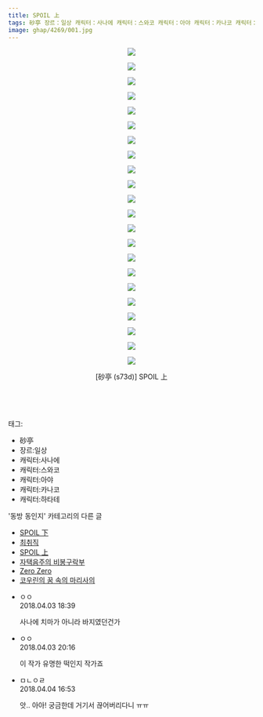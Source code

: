 ```yaml
---
title: SPOIL 上
tags: 砂亭 장르：일상 캐릭터：사나에 캐릭터：스와코 캐릭터：아야 캐릭터：카나코 캐릭터：하타테 s73d 동방_동인지
image: ghap/4269/001.jpg
---
```

<div class="article">
<p style="text-align: center; clear: none; float: none;"><img src="{{ site.nasurl }}/ghap/4269/001.jpg"/></p>
<p style="text-align: center; clear: none; float: none;"><img src="{{ site.nasurl }}/ghap/4269/002.jpg"/></p>
<p style="text-align: center; clear: none; float: none;"><img src="{{ site.nasurl }}/ghap/4269/003.jpg"/></p>
<p style="text-align: center; clear: none; float: none;"><img src="{{ site.nasurl }}/ghap/4269/004.jpg"/></p>
<p style="text-align: center; clear: none; float: none;"><img src="{{ site.nasurl }}/ghap/4269/005.jpg"/></p>
<p style="text-align: center; clear: none; float: none;"><img src="{{ site.nasurl }}/ghap/4269/006.jpg"/></p>
<p style="text-align: center; clear: none; float: none;"><img src="{{ site.nasurl }}/ghap/4269/007.jpg"/></p>
<p style="text-align: center; clear: none; float: none;"><img src="{{ site.nasurl }}/ghap/4269/008.jpg"/></p>
<p style="text-align: center; clear: none; float: none;"><img src="{{ site.nasurl }}/ghap/4269/009.jpg"/></p>
<p style="text-align: center; clear: none; float: none;"><img src="{{ site.nasurl }}/ghap/4269/010.jpg"/></p>
<p style="text-align: center; clear: none; float: none;"><img src="{{ site.nasurl }}/ghap/4269/011.jpg"/></p>
<p style="text-align: center; clear: none; float: none;"><img src="{{ site.nasurl }}/ghap/4269/012.jpg"/></p>
<p style="text-align: center; clear: none; float: none;"><img src="{{ site.nasurl }}/ghap/4269/013.jpg"/></p>
<p style="text-align: center; clear: none; float: none;"><img src="{{ site.nasurl }}/ghap/4269/014.jpg"/></p>
<p style="text-align: center; clear: none; float: none;"><img src="{{ site.nasurl }}/ghap/4269/015.jpg"/></p>
<p style="text-align: center; clear: none; float: none;"><img src="{{ site.nasurl }}/ghap/4269/016.jpg"/></p>
<p style="text-align: center; clear: none; float: none;"><img src="{{ site.nasurl }}/ghap/4269/017.jpg"/></p>
<p style="text-align: center; clear: none; float: none;"><img src="{{ site.nasurl }}/ghap/4269/018.jpg"/></p>
<p style="text-align: center; clear: none; float: none;"><img src="{{ site.nasurl }}/ghap/4269/019.jpg"/></p>
<p style="text-align: center; clear: none; float: none;"><img src="{{ site.nasurl }}/ghap/4269/020.jpg"/></p>
<p style="text-align: center; clear: none; float: none;"><img src="{{ site.nasurl }}/ghap/4269/021.jpg"/></p>
<p style="text-align: center; clear: none; float: none;"><img src="{{ site.nasurl }}/ghap/4269/022.jpg"/></p>
<p style="text-align: center; clear: none; float: none;">[砂亭 (s73d)] SPOIL 上</p>
<p style="text-align: center; clear: none; float: none;"><br/></p>
<p><br/></p>
</div><div class="tagTrail">
<p>태그: </p>
<ul>
<li>砂亭</li>
<li>장르:일상</li>
<li>캐릭터:사나에</li>
<li>캐릭터:스와코</li>
<li>캐릭터:아야</li>
<li>캐릭터:카나코</li>
<li>캐릭터:하타테</li>
</ul>
</div><div class="another">
<p>'동방 동인지' 카테고리의 다른 글</p>
<ul>
<li><a href="/2018-04-06-ghap_4275">SPOIL 下</a></li>
<li><a href="/2018-04-06-ghap_4272">최취직</a></li>
<li><a href="/2018-04-03-ghap_4269">SPOIL 上</a></li>
<li><a href="/2018-04-03-ghap_4268">자택음주의 비봉구락부</a></li>
<li><a href="/2018-04-02-ghap_4265">Zero Zero</a></li>
<li><a href="/2018-03-31-ghap_4239">코우린의 꿈 속의 마리사의</a></li>
</ul>
</div><div class="cb_module cb_fluid">
<div class="cb_wrt cb_profile">
<div class="comment">
<ul>
<li class="cb_thumb_off" id="comment15232545">
<div class="cb_comment_area">
<div class="cb_info_area">
<div class="cb_section">
<span class="cb_nick_name">ㅇㅇ</span>
</div>
<div class="cb_section">
<span class="cb_date">2018.04.03 18:39 </span>
</div>
</div>
<div class="cb_dsc_comment">
<p class="cb_dsc">
											사나에 치마가 아니라 바지였던건가
										</p>
</div>
</div></li>
<li class="cb_thumb_off" id="comment15232596">
<div class="cb_comment_area">
<div class="cb_info_area">
<div class="cb_section">
<span class="cb_nick_name">ㅇㅇ</span>
</div>
<div class="cb_section">
<span class="cb_date">2018.04.03 20:16 </span>
</div>
</div>
<div class="cb_dsc_comment">
<p class="cb_dsc">
											이 작가 유명한 떡인지 작가죠
										</p>
</div>
</div></li>
<li class="cb_thumb_off" id="comment15233195">
<div class="cb_comment_area">
<div class="cb_info_area">
<div class="cb_section">
<span class="cb_nick_name">ㅁㄴㅇㄹ</span>
</div>
<div class="cb_section">
<span class="cb_date">2018.04.04 16:53 </span>
</div>
</div>
<div class="cb_dsc_comment">
<p class="cb_dsc">
											앗.. 아아! 궁금한데 거기서 끊어버리다니 ㅠㅠ
										</p>
</div>
</div></li>
</ul>
</div>
</div><!-- commentList close -->
</div>